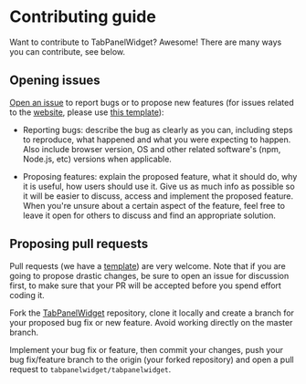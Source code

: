 # Contributing guide

Want to contribute to TabPanelWidget? Awesome! There are many ways you can contribute, see below.

## Opening issues

[Open an issue](https://github.com/tabpanelwidget/tabpanelwidget/issues/new?template=bug_report.md) to report bugs or to propose new features (for issues related to the [website](https://tabpanelwidget.com), please use [this template](https://github.com/tabpanelwidget/tabpanelwidget/issues/new?template=bug_report-for-tabpanelwidget-dot-com.md)):

   * Reporting bugs: describe the bug as clearly as you can, including steps to reproduce, what happened and what you were expecting to happen. Also include browser version, OS and other related software's (npm, Node.js, etc) versions when applicable.

   * Proposing features: explain the proposed feature, what it should do, why it is useful, how users should use it. Give us as much info as possible so it will be easier to discuss, access and implement the proposed feature. When you're unsure about a certain aspect of the feature, feel free to leave it open for others to discuss and find an appropriate solution.

## Proposing pull requests

Pull requests (we have a [template](pull_request_template.md)) are very welcome. Note that if you are going to propose drastic changes, be sure to open an issue for discussion first, to make sure that your PR will be accepted before you spend effort coding it.

Fork the [TabPanelWidget](https://github.com/tabpanelwidget/tabpanelwidget) repository, clone it locally and create a branch for your proposed bug fix or new feature. Avoid working directly on the master branch.

Implement your bug fix or feature, then commit your changes, push your bug fix/feature branch to the origin (your forked repository) and open a pull request to `tabpanelwidget/tabpanelwidget`.
